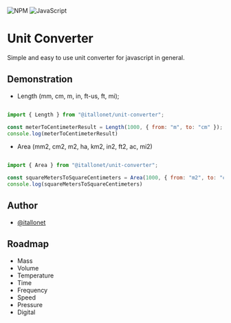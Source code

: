 ![NPM](https://img.shields.io/badge/NPM-%23CB3837.svg?style=for-the-badge&logo=npm&logoColor=white) ![JavaScript](https://img.shields.io/badge/javascript-%23323330.svg?style=for-the-badge&logo=javascript&logoColor=%23F7DF1E)

# Unit Converter

Simple and easy to use unit converter for javascript in general.

## Demonstration

- Length (mm, cm, m, in, ft-us, ft, mi);

``` js

import { Length } from "@itallonet/unit-converter";

const meterToCentimeterResult = Length(1000, { from: "m", to: "cm" });
console.log(meterToCentimeterResult)

```

- Area (mm2, cm2, m2, ha, km2, in2, ft2, ac, mi2)

``` js

import { Area } from "@itallonet/unit-converter";

const squareMetersToSquareCentimeters = Area(1000, { from: "m2", to: "cm2" });
console.log(squareMetersToSquareCentimeters)

```

## Author

- [@itallonet](https://www.github.com/itallonet)

## Roadmap

- Mass
- Volume
- Temperature
- Time
- Frequency
- Speed
- Pressure
- Digital